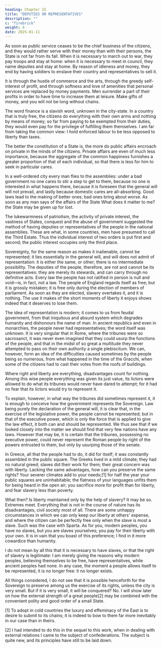 ```yaml
---
heading: Chapter 15
title: "DEPUTIES OR REPRESENTATIVES"
description: ""
c: "firebrick"
weight: 4
date: 2025-01-11
---
```



As soon as public service ceases to be the chief business of the citizens, and they would rather serve with their money than with their persons, the State is not far from its fall. When it is necessary to march out to war, they pay troops and stay at home: when it is necessary to meet in council, they name deputies and stay at home. By reason of idleness and money, they end by having soldiers to enslave their country and representatives to sell it.

It is through the hustle of commerce and the arts, through the greedy self-interest of profit, and through softness and love of amenities that personal services are replaced by money payments. Men surrender a part of their profits in order to have time to increase them at leisure. Make gifts of money, and you will not be long without chains. 

The word finance is a slavish word, unknown in the city-state. In a country that is truly free, the citizens do everything with their own arms and nothing by means of money; so far from paying to be exempted from their duties, they would even pay for the privilege of fulfilling them themselves. I am far from taking the common view: I hold enforced labour to be less opposed to liberty than taxes.

The better the constitution of a State is, the more do public affairs encroach on private in the minds of the citizens. Private affairs are even of much less importance, because the aggregate of the common happiness furnishes a greater proportion of that of each individual, so that there is less for him to seek in particular cares. 

In a well-ordered city every man flies to the assemblies: under a bad government no one cares to stir a step to get to them, because no one is interested in what happens there, because it is foreseen that the general will will not prevail, and lastly because domestic cares are all-absorbing. Good laws lead to the making of better ones; bad ones bring about worse. As soon as any man says of the affairs of the State What does it matter to me? the State may be given up for lost.

The lukewarmness of patriotism, the activity of private interest, the vastness of States, conquest and the abuse of government suggested the method of having deputies or representatives of the people in the national assemblies. These are what, in some countries, men have presumed to call the Third Estate. Thus the individual interest of two orders is put first and second; the public interest occupies only the third place.

Sovereignty, for the same reason as makes it inalienable, cannot be represented; it lies essentially in the general will, and will does not admit of representation: it is either the same, or other; there is no intermediate possibility. The deputies of the people, therefore, are not and cannot be its representatives: they are merely its stewards, and can carry through no definitive acts. Every law the people has not ratified in person is null and void—is, in fact, not a law. The people of England regards itself as free; but it is grossly mistaken; it is free only during the election of members of parliament. As soon as they are elected, slavery overtakes it, and it is nothing. The use it makes of the short moments of liberty it enjoys shows indeed that it deserves to lose them.

The idea of representation is modern; it comes to us from feudal government, from that iniquitous and absurd system which degrades humanity and dishonours the name of man. In ancient republics and even in monarchies, the people never had representatives; the word itself was unknown. It is very singular that in Rome, where the tribunes were so sacrosanct, it was never even imagined that they could usurp the functions of the people, and that in the midst of so great a multitude they never attempted to pass on their own authority a single plebiscitum. We can, however, form an idea of the difficulties caused sometimes by the people being so numerous, from what happened in the time of the Gracchi, when some of the citizens had to cast their votes from the roofs of buildings.

Where right and liberty are everything, disadvantages count for nothing. Among this wise people everything was given its just value, its lictors were allowed to do what its tribunes would never have dared to attempt; for it had no fear that its lictors would try to represent it.

To explain, however, in what way the tribunes did sometimes represent it, it is enough to conceive how the government represents the Sovereign. Law being purely the declaration of the general will, it is clear that, in the exercise of the legislative power, the people cannot be represented; but in that of the executive power, which is only the force that is applied to give the law effect, it both can and should be represented. We thus see that if we looked closely into the matter we should find that very few nations have any laws. However that may be, it is certain that the tribunes, possessing no executive power, could never represent the Roman people by right of the powers entrusted to them, but only by usurping those of the senate.

In Greece, all that the people had to do, it did for itself; it was constantly assembled in the public square. The Greeks lived in a mild climate; they had no natural greed; slaves did their work for them; their great concern was with liberty. Lacking the same advantages, how can you preserve the same rights? Your severer climates add to your needs;[1] for half the year your public squares are uninhabitable; the flatness of your languages unfits them for being heard in the open air; you sacrifice more for profit than for liberty, and fear slavery less than poverty.

What then? Is liberty maintained only by the help of slavery? It may be so. Extremes meet. Everything that is not in the course of nature has its disadvantages, civil society most of all. There are some unhappy circumstances in which we can only keep our liberty at others' expense, and where the citizen can be perfectly free only when the slave is most a slave. Such was the case with Sparta. As for you, modern peoples, you have no slaves, but you are slaves yourselves; you pay for their liberty with your own. It is in vain that you boast of this preference; I find in it more cowardice than humanity.

I do not mean by all this that it is necessary to have slaves, or that the right of slavery is legitimate: I am merely giving the reasons why modern peoples, believing themselves to be free, have representatives, while ancient peoples had none. In any case, the moment a people allows itself to be represented, it is no longer free: it no longer exists.

All things considered, I do not see that it is possible henceforth for the Sovereign to preserve among us the exercise of its rights, unless the city is very small. But if it is very small, it will be conquered? No. I will show later on how the external strength of a great people[2] may be combined with the convenient polity and good order of a small State.

[1] To adopt in cold countries the luxury and effeminacy of the East is to desire to submit to its chains; it is indeed to bow to them far more inevitably in our case than in theirs.

[2] I had intended to do this in the sequel to this work, when in dealing with external relations I came to the subject of confederations. The subject is quite new, and its principles have still to be laid down.

